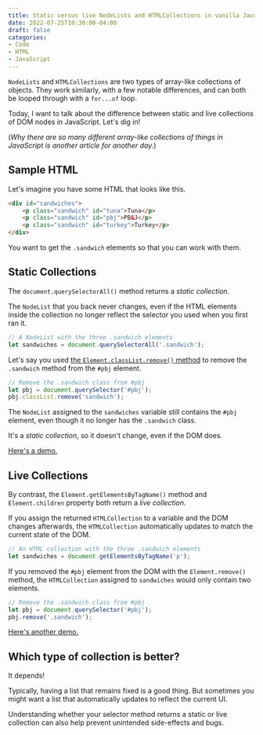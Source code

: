 ```yaml
---
title: Static versus live NodeLists and HTMLCollections in vanilla JavaScript
date: 2022-07-25T10:30:00-04:00
draft: false
categories:
- Code
- HTML
- JavaScript
---
```


`NodeLists` and `HTMLCollections` are two types of array-like collections of objects. They work similarly, with a few notable differences, and can both be looped through with a `for...of` loop.

Today, I want to talk about the difference between static and live collections of DOM nodes in JavaScript. Let's dig in!

(_Why there are so many different array-like collections of things in JavaScript is another article for another day._)

## Sample HTML

Let's imagine you have some HTML that looks like this.

```html
<div id="sandwiches">
	<p class="sandwich" id="tuna">Tuna</p>
	<p class="sandwich" id="pbj">PB&J</p>
	<p class="sandwich" id="turkey">Turkey</p>
</div>
```

You want to get the `.sandwich` elements so that you can work with them.

## Static Collections

The `document.querySelectorAll()` method returns a _static collection_.

The `NodeList` that you back never changes, even if the HTML elements inside the collection no longer reflect the selector you used when you first ran it.

```js
// A NodeList with the three .sandwich elements
let sandwiches = document.querySelectorAll('.sandwich');
```

Let's say you used [the `Element.classList.remove()` method](/how-to-add-and-remove-classes-with-vanilla-js/) to remove the `.sandwich` method from the `#pbj` element.

```js
// Remove the .sandwich class from #pbj
let pbj = document.querySelector('#pbj');
pbj.classList.remove('sandwich');
```

The `NodeList` assigned to the `sandwiches` variable still contains the `#pbj` element, even though it no longer has the `.sandwich` class.

It's a _static collection_, so it doesn't change, even if the DOM does.

[Here's a demo.](https://codepen.io/cferdinandi/pen/BardwGr?editors=1111)

## Live Collections

By contrast, the `Element.getElementsByTagName()` method and `Element.children` property both return a _live collection_.

If you assign the returned `HTMLCollection` to a variable and the DOM changes afterwards, the `HTMLCollection` automatically updates to match the current state of the DOM.

```js
// An HTML collection with the three .sandwich elements
let sandwiches = document.getElementsByTagName('p');
```

If you removed the `#pbj` element from the DOM with the `Element.remove()` method, the `HTMLCollection` assigned to `sandwiches` would only contain two elements.

```js
// Remove the .sandwich class from #pbj
let pbj = document.querySelector('#pbj');
pbj.remove('.sandwich');
```

[Here's another demo.](https://codepen.io/cferdinandi/pen/vYRJePZ?editors=1111)

## Which type of collection is better?

It depends!

Typically, having a list that remains fixed is a good thing. But sometimes you might want a list that automatically updates to reflect the current UI.

Understanding whether your selector method returns a static or live collection can also help prevent unintended side-effects and bugs.